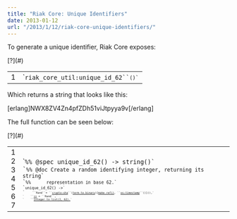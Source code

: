 ```yaml
---
title: "Riak Core: Unique Identifiers"
date: 2013-01-12
url: "/2013/1/12/riak-core-unique-identifiers/"
---
```



To generate a unique identifier, Riak Core exposes:

<div><div class="syntaxhighlighter  erlang" id="highlighter_676059"><div class="toolbar"><span>[?](#)</span></div><table border="0" cellpadding="0" cellspacing="0"><tbody><tr><td class="gutter"><div class="line number1 index0 alt2">1</div></td><td class="code"><div class="container"><div class="line number1 index0 alt2">`<code class="erlang functions">riak_core_util:unique_id_62``<code class="erlang plain">()`</div></div></td></tr></tbody></table></div></div>Which returns a string that looks like this:

[erlang]NWX8ZV4Zn4pfZDh51viJtpyya9v[/erlang]

The full function can be seen below:

<div><div class="syntaxhighlighter  erlang" id="highlighter_202233"><div class="toolbar"><span>[?](#)</span></div><table border="0" cellpadding="0" cellspacing="0"><tbody><tr><td class="gutter"><div class="line number1 index0 alt2">1</div><div class="line number2 index1 alt1">2</div><div class="line number3 index2 alt2">3</div><div class="line number4 index3 alt1">4</div><div class="line number5 index4 alt2">5</div><div class="line number6 index5 alt1">6</div><div class="line number7 index6 alt2">7</div></td><td class="code"><div class="container"><div class="line number1 index0 alt2">`<code class="erlang comments">%% @spec unique_id_62() -> string()`</div><div class="line number2 index1 alt1">`<code class="erlang comments">%% @doc Create a random identifying integer, returning its string`</div><div class="line number3 index2 alt2">`<code class="erlang comments">%%      representation in base 62.`</div><div class="line number4 index3 alt1">`<code class="erlang plain">unique_id_62() ->`</div><div class="line number5 index4 alt2">`<code class="erlang spaces">    ``<code class="erlang constants">Rand``<code class="erlang plain">= ``<code class="erlang functions"><a href="http://erlang.org/doc/man/crypto.html#sha-1">crypto:sha</a>``<code class="erlang plain">(<a href="http://erlang.org/doc/man/erlang.html#term_to_binary-1">term_to_binary</a>({<a href="http://erlang.org/doc/man/erlang.html#make_ref-0">make_ref()</a>, ``<code class="erlang functions"><a href="http://www.erlang.org/doc/man/os.html#timestamp-0">os:timestamp</a>``<code class="erlang plain">()})),`</div><div class="line number6 index5 alt1">`<code class="erlang spaces">    ``<code class="erlang plain"><a href="http://learnyousomeerlang.com/starting-out-for-real#bit-syntax"><<I:160/integer>></a> = ``<code class="erlang constants">Rand``<code class="erlang plain">,`</div><div class="line number7 index6 alt2">`<code class="erlang spaces">    ``<code class="erlang plain"><a href="http://erlang.org/doc/man/erlang.html#integer_to_list-2">integer_to_list(I, 62).</a>`</div></div></td></tr></tbody></table></div></div>

